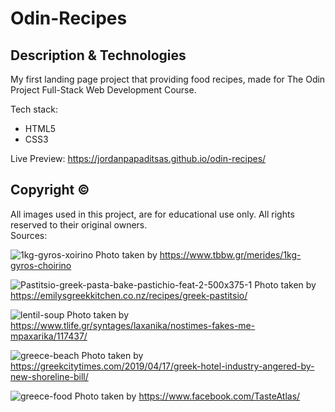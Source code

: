 # Odin-Recipes  
## Description & Technologies
My first landing page project that providing food recipes,  made for The Odin Project Full-Stack Web Development Course.  
  
Tech stack:  
<ul>
  <li>HTML5</li>
  <li>CSS3</li>
</ul>  

Live Preview: https://jordanpapaditsas.github.io/odin-recipes/

## Copyright &copy;
All images used in this project, are for educational use only. All rights reserved to their original owners.  
Sources:  
  
![1kg-gyros-xoirino](https://github.com/jordanpapaditsas/odin-recipes/assets/114758586/2115d960-2626-4539-9ca6-685454758945) Photo taken by https://www.tbbw.gr/merides/1kg-gyros-choirino

![Pastitsio-greek-pasta-bake-pastichio-feat-2-500x375-1](https://github.com/jordanpapaditsas/odin-recipes/assets/114758586/694f754a-d5f7-4ebd-bcb0-7abda43c7a13)  Photo taken by https://emilysgreekkitchen.co.nz/recipes/greek-pastitsio/  

![lentil-soup](https://github.com/jordanpapaditsas/odin-recipes/assets/114758586/617281da-e85a-4ce6-8139-11a92f184f54) Photo taken by https://www.tlife.gr/syntages/laxanika/nostimes-fakes-me-mpaxarika/117437/  

![greece-beach](https://github.com/jordanpapaditsas/odin-recipes/assets/114758586/819f238c-4b16-44f1-b93a-de58f81bd6a3) Photo taken by https://greekcitytimes.com/2019/04/17/greek-hotel-industry-angered-by-new-shoreline-bill/  



![greece-food](https://github.com/jordanpapaditsas/odin-recipes/assets/114758586/3e20a0bc-97bf-4fd7-8ff9-add42feaed9b) Photo taken by https://www.facebook.com/TasteAtlas/
